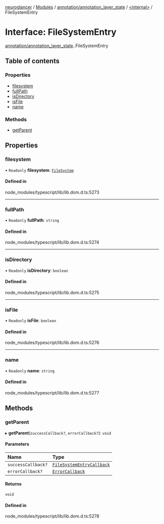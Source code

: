 [neuroglancer](../README.md) / [Modules](../modules.md) / [annotation/annotation\_layer\_state](../modules/annotation_annotation_layer_state.md) / [<internal\>](../modules/annotation_annotation_layer_state._internal_.md) / FileSystemEntry

# Interface: FileSystemEntry

[annotation/annotation_layer_state](../modules/annotation_annotation_layer_state.md).[<internal>](../modules/annotation_annotation_layer_state._internal_.md).FileSystemEntry

## Table of contents

### Properties

- [filesystem](annotation_annotation_layer_state._internal_.FileSystemEntry.md#filesystem)
- [fullPath](annotation_annotation_layer_state._internal_.FileSystemEntry.md#fullpath)
- [isDirectory](annotation_annotation_layer_state._internal_.FileSystemEntry.md#isdirectory)
- [isFile](annotation_annotation_layer_state._internal_.FileSystemEntry.md#isfile)
- [name](annotation_annotation_layer_state._internal_.FileSystemEntry.md#name)

### Methods

- [getParent](annotation_annotation_layer_state._internal_.FileSystemEntry.md#getparent)

## Properties

### filesystem

• `Readonly` **filesystem**: [`FileSystem`](../modules/annotation_annotation_layer_state._internal_.md#filesystem)

#### Defined in

node_modules/typescript/lib/lib.dom.d.ts:5273

___

### fullPath

• `Readonly` **fullPath**: `string`

#### Defined in

node_modules/typescript/lib/lib.dom.d.ts:5274

___

### isDirectory

• `Readonly` **isDirectory**: `boolean`

#### Defined in

node_modules/typescript/lib/lib.dom.d.ts:5275

___

### isFile

• `Readonly` **isFile**: `boolean`

#### Defined in

node_modules/typescript/lib/lib.dom.d.ts:5276

___

### name

• `Readonly` **name**: `string`

#### Defined in

node_modules/typescript/lib/lib.dom.d.ts:5277

## Methods

### getParent

▸ **getParent**(`successCallback?`, `errorCallback?`): `void`

#### Parameters

| Name | Type |
| :------ | :------ |
| `successCallback?` | [`FileSystemEntryCallback`](annotation_annotation_layer_state._internal_.FileSystemEntryCallback.md) |
| `errorCallback?` | [`ErrorCallback`](annotation_annotation_layer_state._internal_.ErrorCallback.md) |

#### Returns

`void`

#### Defined in

node_modules/typescript/lib/lib.dom.d.ts:5278
